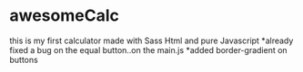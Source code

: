 # awesomeCalc
this is my first calculator made with Sass Html and pure Javascript
*already fixed a bug on the equal button..on the main.js
*added border-gradient on buttons
